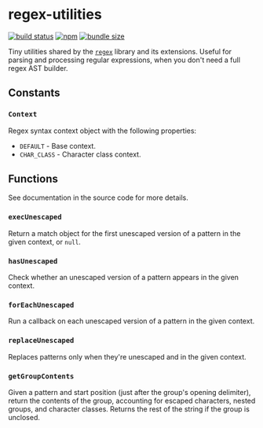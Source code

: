 # regex-utilities

[![build status](https://github.com/slevithan/regex-utilities/workflows/CI/badge.svg)](https://github.com/slevithan/regex-utilities/actions)
[![npm](https://img.shields.io/npm/v/regex-utilities)](https://www.npmjs.com/package/regex-utilities)
[![bundle size](https://deno.bundlejs.com/badge?q=regex-utilities&treeshake=[*])](https://bundlejs.com/?q=regex-utilities&treeshake=[*])

Tiny utilities shared by the [`regex`](https://github.com/slevithan/regex) library and its extensions. Useful for parsing and processing regular expressions, when you don't need a full regex AST builder.

## Constants

### `Context`

Regex syntax context object with the following properties:

- `DEFAULT` - Base context.
- `CHAR_CLASS` - Character class context.

## Functions

See documentation in the source code for more details.

### `execUnescaped`

Return a match object for the first unescaped version of a pattern in the given context, or `null`.

### `hasUnescaped`

Check whether an unescaped version of a pattern appears in the given context.

### `forEachUnescaped`

Run a callback on each unescaped version of a pattern in the given context.

### `replaceUnescaped`

Replaces patterns only when they're unescaped and in the given context.

### `getGroupContents`

Given a pattern and start position (just after the group's opening delimiter), return the contents of the group, accounting for escaped characters, nested groups, and character classes. Returns the rest of the string if the group is unclosed.
